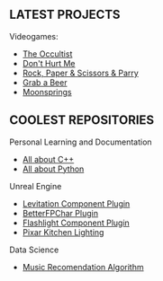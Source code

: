 ## LATEST PROJECTS
Videogames:
- [The Occultist](https://store.steampowered.com/app/2092840/The_Occultist/)
- [Don't Hurt Me](https://www.youtube.com/watch?v=daRn0OVNQ6w)
- [Rock, Paper & Scissors & Parry](https://www.youtube.com/watch?v=lbSKrHfM3zM)
- [Grab a Beer](https://www.youtube.com/watch?v=6Q27CFi5ino)
- [Moonsprings](https://www.youtube.com/watch?v=M9S4neiGdPc)

## COOLEST REPOSITORIES
Personal Learning and Documentation
- [All about C++](https://github.com/duartemv00/AllAboutCPP)
- [All about Python](https://github.com/duartemv00/AllAboutPy)

Unreal Engine
- [Levitation Component Plugin](https://github.com/duartemv00/DMV_Levitation_uePlugin)
- [BetterFPChar Plugin](https://github.com/duartemv00/DMV_BetterFPChar_uePlugin)
- [Flashlight Component Plugin](https://github.com/duartemv00/DMV_FlashLightComp_uePlugin)
- [Pixar Kitchen Lighting](https://www.youtube.com/watch?v=uu5SuF7_eDM)

Data Science
- [Music Recomendation Algorithm](https://github.com/duartemv00/DMV_MusicRecomendationAlgorithm)
